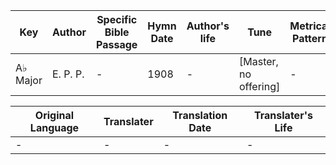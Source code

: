 Key | Author   | Specific Bible Passage     |Hymn Date |Author's life |Tune |Metrical Pattern   |Composer/Source
-- | --------- | ---------------------------|----------|--------------|-----|-------------------|-------------  
A♭ Major |E. P. P. |- |1908 |- |[Master, no offering] |- |Rev. E. P. Parker

Original Language | Translater | Translation Date   | Translater's Life  
----------------- | --------- | --------------------|-------------     
\- |- |- |-
